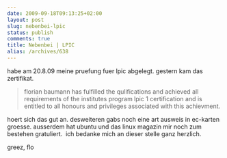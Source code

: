 ```yaml
---
date: 2009-09-18T09:13:25+02:00
layout: post
slug: nebenbei-lpic
status: publish
comments: true
title: Nebenbei | LPIC
alias: /archives/638
---
```


habe am 20.8.09 meine pruefung fuer lpic abgelegt. gestern kam das zertifikat.

> florian baumann has fulfilled the qulifications and achieved all requirements of the institutes program lpic 1 certification and is entitled to all honours and privileges associated with this achievment.

hoert sich das gut an. desweiteren gabs noch eine art ausweis in ec-karten groesse. ausserdem hat ubuntu und das linux magazin mir noch zum bestehen gratuliert.  ich bedanke mich an dieser stelle ganz herzlich.

greez, flo
